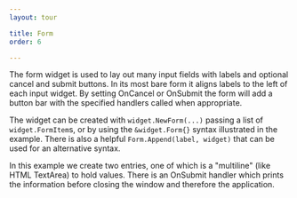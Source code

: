 ```yaml
---
layout: tour

title: Form
order: 6

---
```


The form widget is used to lay out many input fields with
labels and optional cancel and submit buttons. In its most
bare form it aligns labels to the left of each input widget.
By setting OnCancel or OnSubmit the form will add a button
bar with the specified handlers called when appropriate.

The widget can be created with `widget.NewForm(...)` passing
a list of `widget.FormItem`s, or by using the
`&widget.Form{}` syntax illustrated in the example.
There is also a helpful `Form.Append(label, widget)` that
can be used for an alternative syntax.

In this example we create two entries, one of which is a
"multiline" (like HTML TextArea) to hold values.
There is an OnSubmit handler which prints the information
before closing the window and therefore the application.

